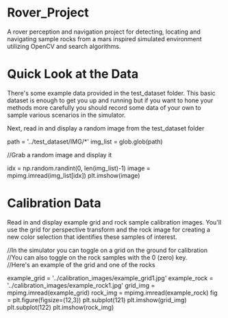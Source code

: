 # Rover_Project
A rover perception and navigation project for detecting, locating and navigating sample rocks from a mars inspired simulated environment utilizing OpenCV and search algorithms.

# Quick Look at the Data
There's some example data provided in the test_dataset folder. This basic dataset is enough to get you up and running but if you want to hone your methods more carefully you should record some data of your own to sample various scenarios in the simulator.

Next, read in and display a random image from the test_dataset folder


path = '../test_dataset/IMG/*'
img_list = glob.glob(path)

//Grab a random image and display it

idx = np.random.randint(0, len(img_list)-1)
image = mpimg.imread(img_list[idx])
plt.imshow(image)

# Calibration Data
Read in and display example grid and rock sample calibration images. You'll use the grid for perspective transform and the rock image for creating a new color selection that identifies these samples of interest.

//In the simulator you can toggle on a grid on the ground for calibration
//You can also toggle on the rock samples with the 0 (zero) key.  
//Here's an example of the grid and one of the rocks

example_grid = '../calibration_images/example_grid1.jpg'
example_rock = '../calibration_images/example_rock1.jpg'
grid_img = mpimg.imread(example_grid)
rock_img = mpimg.imread(example_rock)
fig = plt.figure(figsize=(12,3))
plt.subplot(121)
plt.imshow(grid_img)
plt.subplot(122)
plt.imshow(rock_img)
